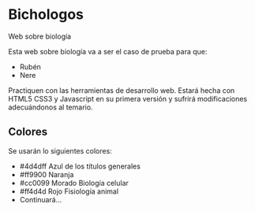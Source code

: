 # Bichologos
Web sobre biología

Esta web sobre biología va a ser el caso de prueba para que:
* Rubén 
* Nere 

Practiquen con las herramientas de desarrollo web.
Estará hecha con HTML5 CSS3 y Javascript en su primera versión y sufrirá modificaciones adecuándonos al temario.


## Colores 
Se usarán lo siguientes colores:
* #4d4dff Azul de los títulos generales
* #ff9900 Naranja
* #cc0099 Morado Biología celular
* #ff4d4d Rojo Fisiología animal
* Continuará...
